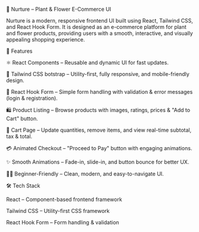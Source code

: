 🌱 Nurture – Plant & Flower E-Commerce UI

Nurture is a modern, responsive frontend UI built using React, Tailwind CSS, and React Hook Form. 
It is designed as an e-commerce platform for plant and flower products, providing users with a smooth, interactive, and visually appealing shopping experience. 

🚀 Features
                  
⚛️ React Components – Reusable and dynamic UI for fast updates.

🎨 Tailwind CSS botstrap – Utility-first, fully responsive, and mobile-friendly design.

📝 React Hook Form – Simple form handling with validation & error messages (login & registration).

🛍️ Product Listing – Browse products with images, ratings, prices & "Add to Cart" button.

🛒 Cart Page – Update quantities, remove items, and view real-time subtotal, tax & total.

💳 Animated Checkout – "Proceed to Pay" button with engaging animations.

✨ Smooth Animations – Fade-in, slide-in, and button bounce for better UX.

🧑‍💻 Beginner-Friendly – Clean, modern, and easy-to-navigate UI.

🛠️ Tech Stack

React – Component-based frontend framework

Tailwind CSS – Utility-first CSS framework

React Hook Form – Form handling & validation
